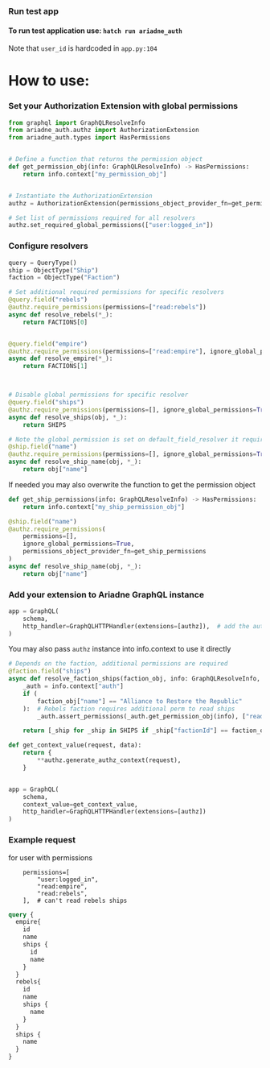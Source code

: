 ### Run test app 

#### To run test application use: `hatch run ariadne_auth`
Note that `user_id` is hardcoded in `app.py:104`


# How to use:

### Set your Authorization Extension with global permissions

```python
from graphql import GraphQLResolveInfo
from ariadne_auth.authz import AuthorizationExtension
from ariadne_auth.types import HasPermissions


# Define a function that returns the permission object
def get_permission_obj(info: GraphQLResolveInfo) -> HasPermissions:
    return info.context["my_permission_obj"]


# Instantiate the AuthorizationExtension
authz = AuthorizationExtension(permissions_object_provider_fn=get_permission_obj)

# Set list of permissions required for all resolvers 
authz.set_required_global_permissions(["user:logged_in"])
```


### Configure resolvers
```python
query = QueryType()
ship = ObjectType("Ship")
faction = ObjectType("Faction")

# Set additional required permissions for specific resolvers
@query.field("rebels")
@authz.require_permissions(permissions=["read:rebels"])
async def resolve_rebels(*_):
    return FACTIONS[0]


@query.field("empire")
@authz.require_permissions(permissions=["read:empire"], ignore_global_permissions=False)
async def resolve_empire(*_):
    return FACTIONS[1]



# Disable global permissions for specific resolver
@query.field("ships")
@authz.require_permissions(permissions=[], ignore_global_permissions=True)
async def resolve_ships(obj, *_):
    return SHIPS

# Note the global permission is set on default_field_resolver it requires to disable permissions explicity
@ship.field("name")
@authz.require_permissions(permissions=[], ignore_global_permissions=True)
async def resolve_ship_name(obj, *_):
    return obj["name"]
```

If needed you may also overwrite the function to get the permission object
```python
def get_ship_permissions(info: GraphQLResolveInfo) -> HasPermissions:
    return info.context["my_ship_permission_obj"]

@ship.field("name")
@authz.require_permissions(
    permissions=[],
    ignore_global_permissions=True,
    permissions_object_provider_fn=get_ship_permissions
)
async def resolve_ship_name(obj, *_):
    return obj["name"]

```


### Add your extension to Ariadne GraphQL instance
```python
app = GraphQL(
    schema,
    http_handler=GraphQLHTTPHandler(extensions=[authz]),  # add the authz extension
)
```
 
You may also pass `authz` instance into info.context to use it directly 
```python
# Depends on the faction, additional permissions are required
@faction.field("ships")
async def resolve_faction_ships(faction_obj, info: GraphQLResolveInfo, *_):
    _auth = info.context["auth"]
    if (
        faction_obj["name"] == "Alliance to Restore the Republic"
    ):  # Rebels faction requires additional perm to read ships
        _auth.assert_permissions(_auth.get_permission_obj(info), ["read:ships"])

    return [_ship for _ship in SHIPS if _ship["factionId"] == faction_obj["id"]]

def get_context_value(request, data):
    return {
        **authz.generate_authz_context(request),
    }


app = GraphQL(
    schema,
    context_value=get_context_value,
    http_handler=GraphQLHTTPHandler(extensions=[authz])
)
```



### Example request
for user with permissions
```
    permissions=[
        "user:logged_in",
        "read:empire",
        "read:rebels",
    ],  # can't read rebels ships
```
```graphql
query {
  empire{
    id
    name
    ships {
      id
      name
    }
  }
  rebels{
    id
    name
    ships {
      name
    }
  }
  ships {
    name
  }
}
```



